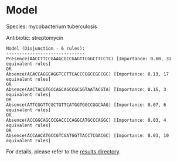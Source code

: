 
# Model

Species: mycobacterium tuberculosis

Antibiotic: streptomycin

```
Model (Disjunction - 6 rules):
------------------------------
Presence(AACCTTCCGAAGCGCCGAGTTCGGCTTCCTC) [Importance: 0.60, 31 equivalent rules]
OR
Absence(ACACCAGGCAGGTCCTTCACCCGGCCGCCGC) [Importance: 0.13, 17 equivalent rules]
OR
Absence(AACTACGTGCCAGCAGCCGCGGTAATACGTA) [Importance: 0.15, 3 equivalent rules]
OR
Absence(ATTCGGTTCGCTGTTCATGGTGGCCGGCAAG) [Importance: 0.07, 6 equivalent rules]
OR
Absence(ACCGGCAGCCCGACCCCAGGCATGCCCAGGC) [Importance: 0.03, 4 equivalent rules]
OR
Absence(ACCAACATGCCGTCGATGGTTACCTCGACGC) [Importance: 0.03, 10 equivalent rules]

```

For details, please refer to the [results directory](../../../../../results/scm_b/mycobacterium+tuberculosis/streptomycin/repeat_6/).

